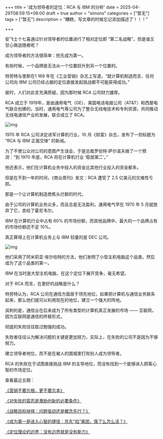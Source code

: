 +++
title = '成为领导者的定位：RCA 与 IBM 的分析'
date = 2025-04-29T08:59:15+08:00
draft = true
author = "simons"
categories = ["暂无"]
tags = ["暂无"]
description = "糟糕，写文章的时候忘记添加描述了！！！"

+++

安飞士个七喜通过针对领导者的位置进行了相对定位即 “第二名战略”，但是谁又甘心做追随者呢？

成为领导者的方法很简单：抢先成为第一。

有些时候，一个品牌是无法从一个位置跃升到另一个位置的。

特劳特与里斯在1 169 年在《工业营销》杂志上写道，“就计算机制造而言，任何公司向 IBM 公司已经占据的定位直接发起挑战都不可能获得成功。”

彼时，人们对此言充满质疑，因为那时候 RCA 公司财力雄厚。

RCA 成立于 1919年，是由通用电气（GE）、美国电话电报公司（AT&T）和西屋电气联合创建的。当时，通用电气等公司为了整合无线电技术和专利资源，共同推动无线电通信产业的发展，联合成立了 RCA。

![img](https://bkimg.cdn.bcebos.com/pic/242dd42a2834349b2d477964cdea15ce37d3be89?x-bce-process=image/format,f_auto/quality,Q_70/resize,m_lfit,limit_1,w_536)

1970 年 RCA 公司决定进军计算机行业，10 月《财富》杂志，发布了一则标题为 “RCA 与 IBM 正面交锋” 的新闻。

为了不使公众对公司的意图产生误会，于是总裁罗伯特·萨尔诺夫做了一个预测：“到 1970 年底，RCA 将在计算机行业 ‘稳居第二’。”

他还表示，他们在计算机业务中投入的资金比其他行业投入的资金都多。

但是在不到一年的时间，《商业周刊》发文：RCA 遭受了 2.5 亿美元的灾难性亏损。

那是一个让计算机制造商焦头烂额的时代。

由于公司的计算机业务众多，而且总是无法盈利，通用电气早在 1970 年 5 月就放弃了它，卖给了霍尼韦尔。

IBM 在计算机行业中占有 60% 的市场份额，而其他品牌中，最大的一个品牌占有的市场份额还不足 10%。

真正算得上在计算机业务上与 IBM 较量的是 DEC 公司。

![img](http://img.mp.sohu.com/upload/20170114/003cfd9b547e491a8a7933243681b064.jpg)

他们采用了阿米莉亚·埃尔哈特的方法，他们发明了小型主机电脑这个品类，然后成为了这个品类的第一。

IBM 在当时是大型主机电脑，在这个定位下展开竞争，毫无希望。

对于 RCA 而言，在更好的战略是什么？

特劳特认为，RCA 公司在通信方面居于领先地位，如果把计算机与通信业务联系起来，那么他们就可以利用现在的地位，建立一个强大的阵地。

讽刺的是，通信业在后来成为了所有类型的计算机真正发展的市场 —— 互联网，因为互联网是通信的终极形式。

彻底的失败往往胜过勉强的成功。

失败者往往认为解决问题的关键是更加努力，实际上，在失败的公司不是因为不够努力。

建立领导者地位，而不是在被人的围城里打败别人成为领导者。

RCA 的失败在于试图直接挑战 IBM 的主导地位，而没有找到一个能够进入顾客心智的市场定位。





查看最近五期：

[《营销不要忘根，更不要忘本》](https://mp.weixin.qq.com/s/yOzCanJbAZEtVASuXhOdiQ)

[《对失败的容忍是激励创新的必要条件》](https://mp.weixin.qq.com/s?__biz=Mzg3ODU1NTA4Mw==&mid=2247485223&idx=1&sn=f2b96b162752d9f8ed01715d2c977253&scene=21#wechat_redirect)

[《战略目标抉择：问题驱动还是概念先行？》](https://mp.weixin.qq.com/s?__biz=Mzg3ODU1NTA4Mw==&mid=2247485213&idx=1&sn=f6ff01238c275a07fb1e9e3cdbc51fbd&scene=21#wechat_redirect)

[《成为第一是进入心智的捷径：京东“掐”美团，饿了么怎么活？》](https://mp.weixin.qq.com/s?__biz=Mzg3ODU1NTA4Mw==&mid=2247485182&idx=1&sn=44a42e2113248cd3f3e435d39b5c3b2c&scene=21#wechat_redirect)

[《定位理论的边界：没有边界就是没有能力》](https://mp.weixin.qq.com/s?__biz=Mzg3ODU1NTA4Mw==&mid=2247485164&idx=1&sn=d34f19f27cb6928fef8e28ae4fd34f81&scene=21#wechat_redirect)

